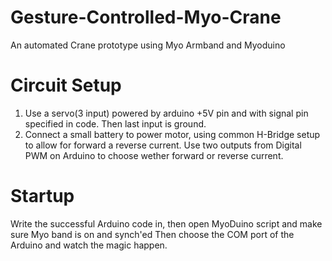 # Gesture-Controlled-Myo-Crane
An automated Crane prototype using Myo Armband and Myoduino

Circuit Setup
=============
1. Use a servo(3 input) powered by arduino +5V pin and with signal pin specified in code. Then last input is ground.
2. Connect a small battery to power motor, using common H-Bridge setup to allow for forward a reverse current.
   Use two outputs from Digital PWM on Arduino to choose wether forward or reverse current. 

Startup
=======
Write the successful Arduino code in, then open MyoDuino script and make sure Myo band is on and synch'ed
Then choose the COM port of the Arduino and watch the magic happen.
